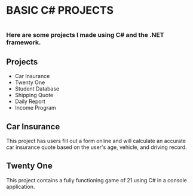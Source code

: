 <h1>BASIC C# PROJECTS<h1>

<h3>Here are some projects I made using C# and the .NET framework.</h3>
  
  <h2>Projects</h2>
  <ul>
    <li>Car Insurance</li>
    <li>Twenty One</li>
    <li>Student Database</li>
    <li>Shipping Quote</li>
    <li>Daily Report</li>
    <li>Income Program</li>
  </ul>
  
<h2>Car Insurance</h2>
This project has users fill out a form online and will calculate an accurate car insurance quote based on the user's age, vehicle, and driving record.

<h2>Twenty One</h2>
This project contains a fully functioning game of 21 using C# in a console application.  
